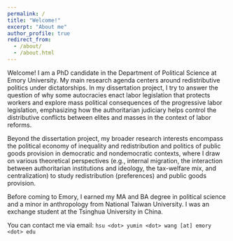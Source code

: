```yaml
---
permalink: /
title: "Welcome!"
excerpt: "About me"
author_profile: true
redirect_from: 
  - /about/
  - /about.html
---
```


Welcome! I am a PhD candidate in the Department of Political Science at Emory University. My main research agenda centers around redistributive politics under dictatorships. In my dissertation project, I try to answer the question of why some autocracies enact labor legislation that protects workers and explore mass political consequences of the progressive labor legislation, emphasizing how the authoritarian judiciary helps control the distributive conflicts between elites and masses in the context of labor reforms.

Beyond the dissertation project, my broader research interests encompass the political economy of inequality and redistribution and politics of public goods provision in democratic and nondemocratic contexts, where I draw on various theoretical perspectives (e.g., internal migration, the interaction between authoritarian institutions and ideology, the tax-welfare mix, and centralization) to study redistribution (preferences) and public goods provision.  

Before coming to Emory, I earned my MA and BA degree in political science and a minor in anthropology from National Taiwan University. I was an exchange student at the Tsinghua University in China.

You can contact me via email: `hsu <dot> yumin <dot> wang [at] emory <dot> edu`
